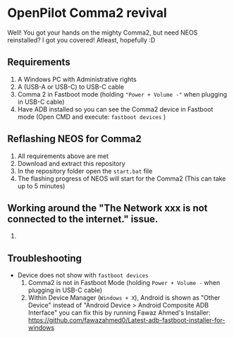 OpenPilot Comma2 revival
======

Well! You got your hands on the mighty Comma2, but need NEOS reinstalled?
I got you covered! Atleast, hopefully :D

Requirements
------
1. A Windows PC with Administrative rights
2. A (USB-A or USB-C) to USB-C cable
2. Comma 2 in Fastboot mode (holding `"Power + Volume -"` when plugging in USB-C cable)
3. Have ADB installed so you can see the Comma2 device in Fastboot mode (Open CMD and execute: `fastboot devices` )


Reflashing NEOS for Comma2
------
1. All requirements above are met
2. Download and extract this repository
3. In the repository folder open the `start.bat` file
4. The flashing progress of NEOS will start for the Comma2 (This can take up to 5 minutes)

Working around the "The Network xxx is not connected to the internet." issue.
------
1. 


Troubleshooting
------
- Device does not show with `fastboot devices`
    1. Comma2 is not in Fastboot Mode (holding `Power + Volume -` when plugging in USB-C cable)
    2. Within Device Manager (`Windows + X`), Android is shown as "Other Device" instead of "Android Device > Android Composite ADB Interface" you can fix this by running Fawaz Ahmed's Installer: https://github.com/fawazahmed0/Latest-adb-fastboot-installer-for-windows
